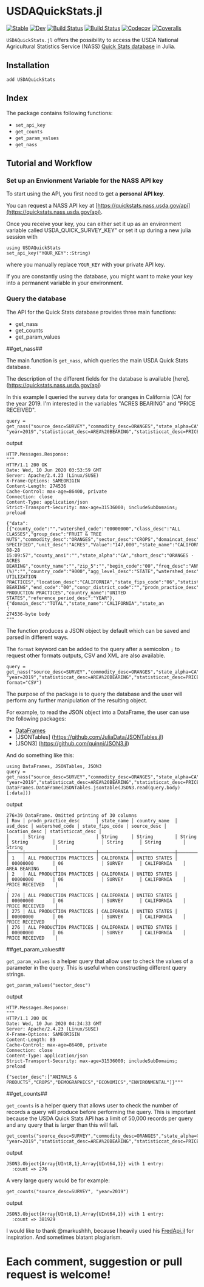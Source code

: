 # USDAQuickStats.jl

[![Stable](https://img.shields.io/badge/docs-stable-blue.svg)](https://alejandromerchan.github.io/USDAQuickStats.jl/stable)
[![Dev](https://img.shields.io/badge/docs-dev-blue.svg)](https://alejandromerchan.github.io/USDAQuickStats.jl/dev)
[![Build Status](https://travis-ci.com/alejandromerchan/USDAQuickStats.jl.svg?branch=master)](https://travis-ci.com/alejandromerchan/USDAQuickStats.jl)
[![Build Status](https://ci.appveyor.com/api/projects/status/github/alejandromerchan/USDAQuickStats.jl?svg=true)](https://ci.appveyor.com/project/alejandromerchan/USDAQuickStats-jl)
[![Codecov](https://codecov.io/gh/alejandromerchan/USDAQuickStats.jl/branch/master/graph/badge.svg)](https://codecov.io/gh/alejandromerchan/USDAQuickStats.jl)
[![Coveralls](https://coveralls.io/repos/github/alejandromerchan/USDAQuickStats.jl/badge.svg?branch=master)](https://coveralls.io/github/alejandromerchan/USDAQuickStats.jl?branch=master)


`USDAQuickStats.jl` offers the possibility to access the USDA National Agricultural Statistics Service (NASS) [Quick Stats database](https://quickstats.nass.usda.gov/api) in Julia.

## Installation

```@julia
add USDAQuickStats
```

## Index

The package contains following functions:

- `set_api_key`
- `get_counts`
- `get_param_values`
- `get_nass`

## Tutorial and Workflow
### Set up an Envionment Variable for the NASS API key

To start using the API, you first need to get a **personal API key**.

You can request a NASS API key at [https://quickstats.nass.usda.gov/api](https://quickstats.nass.usda.gov/api).

Once you receive your key, you can either set it up as an environment variable called USDA_QUICK_SURVEY_KEY" or set it up during a new julia session with

```@julia
using USDAQuickStats
set_api_key("YOUR_KEY"::String)
```

where you manually replace `YOUR_KEY` with your private API key.

If you are constantly  using the database, you might want to make your key into a permanent variable in your environment.

### Query the database

The API for the Quick Stats database provides three main functions:

- get_nass
- get_counts
- get_param_values

##get_nass##

The main function is `get_nass`, which queries the main USDA Quick Stats database.

The description of the different fields for the database is available [here].(https://quickstats.nass.usda.gov/api)

In this example I queried the survey data for oranges in California (CA) for the year 2019. I'm interested in the variables "ACRES BEARING" and "PRICE RECEIVED".

```@julia
query = get_nass("source_desc=SURVEY","commodity_desc=ORANGES","state_alpha=CA", "year=2019","statisticcat_desc=AREA%20BEARING","statisticcat_desc=PRICE%20RECEIVED")
```
output

```@julia
HTTP.Messages.Response:
"""
HTTP/1.1 200 OK
Date: Wed, 10 Jun 2020 03:53:59 GMT
Server: Apache/2.4.23 (Linux/SUSE)
X-Frame-Options: SAMEORIGIN
Content-Length: 274536
Cache-Control: max-age=86400, private
Connection: close
Content-Type: application/json
Strict-Transport-Security: max-age=31536000; includeSubDomains; preload

{"data":[{"county_code":"","watershed_code":"00000000","class_desc":"ALL CLASSES","group_desc":"FRUIT & TREE NUTS","commodity_desc":"ORANGES","sector_desc":"CROPS","domaincat_desc":"NOT SPECIFIED","unit_desc":"ACRES","Value":"147,000","state_name":"CALIFORNIA","state_ansi":"06","week_ending":"","asd_code":"","domain_desc":"TOTAL","year":2019,"load_time":"2019-08-28 15:09:57","county_ansi":"","state_alpha":"CA","short_desc":"ORANGES - ACRES BEARING","county_name":"","zip_5":"","begin_code":"00","freq_desc":"ANNUAL","CV (%)":"","country_code":"9000","agg_level_desc":"STATE","watershed_desc":"","asd_desc":"","region_desc":"","source_desc":"SURVEY","util_practice_desc":"ALL UTILIZATION PRACTICES","location_desc":"CALIFORNIA","state_fips_code":"06","statisticcat_desc":"AREA BEARING","end_code":"00","congr_district_code":"","prodn_practice_desc":"ALL PRODUCTION PRACTICES","country_name":"UNITED STATES","reference_period_desc":"YEAR"},{"domain_desc":"TOTAL","state_name":"CALIFORNIA","state_an
⋮
274536-byte body
"""
```

The function produces a JSON object by default which can be saved and parsed in different ways.

The `format` keyword can be added to the query after a semicolon `;` to request other formats outputs, CSV and XML are also available.

```@julia
query = get_nass("source_desc=SURVEY","commodity_desc=ORANGES","state_alpha=CA", "year=2019","statisticcat_desc=AREA%20BEARING","statisticcat_desc=PRICE%20RECEIVED"; format="CSV")
```

The purpose of the package is to query the database and the user will perform any further manipulation of the resulting object.

For example, to read the JSON object into a DataFrame, the user can use the following packages:
- [DataFrames](https://github.com/JuliaData/DataFrames.jl)
- [JSONTables] (https://github.com/JuliaData/JSONTables.jl)
- [JSON3] (https://github.com/quinnj/JSON3.jl)

And do something like this:

```@julia
using DataFrames, JSONTables, JSON3
query = get_nass("source_desc=SURVEY","commodity_desc=ORANGES","state_alpha=CA", "year=2019","statisticcat_desc=AREA%20BEARING","statisticcat_desc=PRICE%20RECEIVED")
DataFrames.DataFrame(JSONTables.jsontable(JSON3.read(query.body)[:data]))
```

output

```@julia
276×39 DataFrame. Omitted printing of 30 columns
│ Row │ prodn_practice_desc      │ state_name │ country_name  │ asd_desc │ watershed_code │ state_fips_code │ source_desc │ location_desc │ statisticcat_desc │
│     │ String                   │ String     │ String        │ String   │ String         │ String          │ String      │ String        │ String            │
├─────┼──────────────────────────┼────────────┼───────────────┼──────────┼────────────────┼─────────────────┼─────────────┼───────────────┼───────────────────┤
│ 1   │ ALL PRODUCTION PRACTICES │ CALIFORNIA │ UNITED STATES │          │ 00000000       │ 06              │ SURVEY      │ CALIFORNIA    │ AREA BEARING      │
│ 2   │ ALL PRODUCTION PRACTICES │ CALIFORNIA │ UNITED STATES │          │ 00000000       │ 06              │ SURVEY      │ CALIFORNIA    │ PRICE RECEIVED    │
⋮
│ 274 │ ALL PRODUCTION PRACTICES │ CALIFORNIA │ UNITED STATES │          │ 00000000       │ 06              │ SURVEY      │ CALIFORNIA    │ PRICE RECEIVED    │
│ 275 │ ALL PRODUCTION PRACTICES │ CALIFORNIA │ UNITED STATES │          │ 00000000       │ 06              │ SURVEY      │ CALIFORNIA    │ PRICE RECEIVED    │
│ 276 │ ALL PRODUCTION PRACTICES │ CALIFORNIA │ UNITED STATES │          │ 00000000       │ 06              │ SURVEY      │ CALIFORNIA    │ PRICE RECEIVED    │
```

##get_param_values##

`get_param_values` is a helper query that allow user to check the values of a parameter in the query. This is useful when constructing different query strings.

```@julia
get_param_values("sector_desc")
```

output

```@julia
HTTP.Messages.Response:
"""
HTTP/1.1 200 OK
Date: Wed, 10 Jun 2020 04:24:33 GMT
Server: Apache/2.4.23 (Linux/SUSE)
X-Frame-Options: SAMEORIGIN
Content-Length: 89
Cache-Control: max-age=86400, private
Connection: close
Content-Type: application/json
Strict-Transport-Security: max-age=31536000; includeSubDomains; preload

{"sector_desc":["ANIMALS & PRODUCTS","CROPS","DEMOGRAPHICS","ECONOMICS","ENVIRONMENTAL"]}"""
```

##get_counts##

`get_counts` is a helper query that allows user to check the number of records a query will produce before performing the query. This is important because the USDA Quick Stats API has a limit of 50,000 records per query and any query that is larger than this will fail.

```@julia
get_counts("source_desc=SURVEY","commodity_desc=ORANGES","state_alpha=CA", "year=2019","statisticcat_desc=AREA%20BEARING","statisticcat_desc=PRICE%20RECEIVED")
```

output

```@julia
JSON3.Object{Array{UInt8,1},Array{UInt64,1}} with 1 entry:
  :count => 276
```

A very large query would be for example:

```@julia
get_counts("source_desc=SURVEY", "year=2019")
```

output

```@julia
JSON3.Object{Array{UInt8,1},Array{UInt64,1}} with 1 entry:
  :count => 381929
```

I would like to thank @markushhh, because I heavily used his [FredApi.jl](https://github.com/markushhh/FredApi.jl) for inspiration. And sometimes blatant plagiarism. 

# Each comment, suggestion or pull request is welcome!
